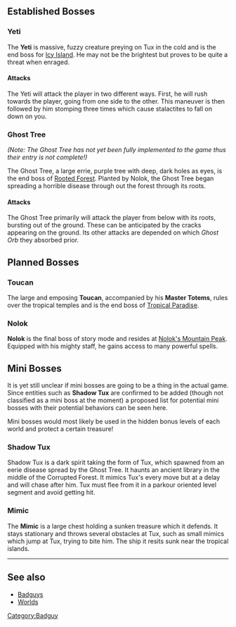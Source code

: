 ## Established Bosses

### Yeti

The **Yeti** is massive, fuzzy creature preying on Tux in the cold and is the end boss for
[Icy Island](https://github.com/SuperTux/supertux/wiki/Icy-Island). He may not be the brightest
but proves to be quite a threat when enraged.

#### Attacks
The Yeti will attack the player in two different ways. First, he will rush towards the player,
going from one side to the other. This maneuver is then followed by him stomping three times which
cause stalactites to fall on down on you.

### Ghost Tree

*(Note: The Ghost Tree has not yet been fully implemented to the game thus their entry is not complete!)*

The Ghost Tree, a large errie, purple tree with deep, dark holes as eyes, is the end boss of
[Rooted Forest](https://github.com/SuperTux/supertux/wiki/Rooted-Forest). Planted by Nolok,
the Ghost Tree began spreading a horrible disease through out the forest through its roots.

#### Attacks

The Ghost Tree primarily will attack the player from below with its roots, bursting out of the
ground. These can be anticipated by the cracks appearing on the ground. Its other attacks are
depended on which *Ghost Orb* they absorbed prior.


## Planned Bosses

### Toucan

The large and emposing **Toucan**, accompanied by his **Master Totems**, rules over the tropical temples and
is the end boss of [Tropical Paradise](Tropical-Paradise "wikilink").

### Nolok

**Nolok** is the final boss of story mode and resides at [Nolok's Mountain Peak](Mountain-Peak "wikilink").
Equipped with his mighty staff, he gains access to many powerful spells.


## Mini Bosses

It is yet still unclear if mini bosses are going to be a thing in the actual game. Since entities such as **Shadow Tux** are confirmed to be added
(though not classified as a mini boss at the moment) a proposed list for potential mini bosses with their potential behaviors can be seen here.

Mini bosses would most likely be used in the hidden bonus levels of each world and protect a certain treasure!

### Shadow Tux

Shadow Tux is a dark spirit taking the form of Tux, which spawned from an eerie disease spread by the Ghost Tree. It haunts an ancient library in
the middle of the Corrupted Forest. It mimics Tux's every move but at a delay and will chase after him. Tux must flee from it in a parkour oriented
level segment and avoid getting hit.

### Mimic

The **Mimic** is a large chest holding a sunken treasure which it defends. It stays stationary and throws several obstacles at Tux, such as small
mimics which jump at Tux, trying to bite him. The ship it resits sunk near the tropical islands.

---

See also
--------

-   [Badguys](https://github.com/SuperTux/supertux/wiki/Badguys)
-   [Worlds](https://github.com/SuperTux/supertux/wiki/Worlds)

<Category:Badguy>
